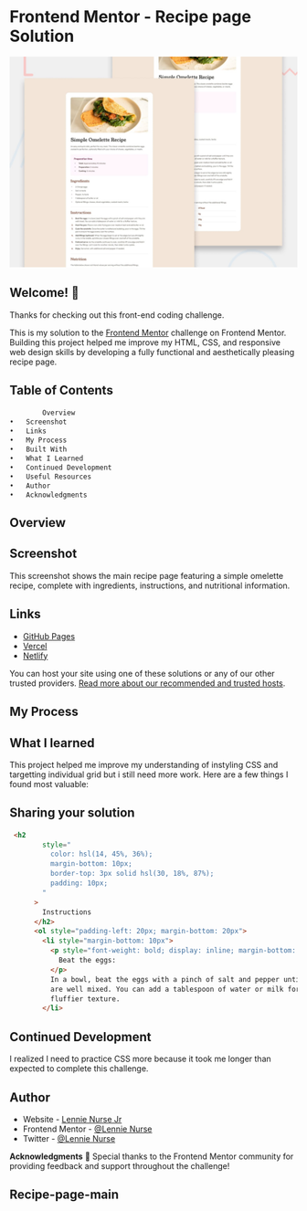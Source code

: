 # Frontend Mentor - Recipe page Solution

![Design preview for the Recipe page coding challenge](./design/desktop-preview.jpg)

## Welcome! 👋

Thanks for checking out this front-end coding challenge.

This is my solution to the [Frontend Mentor](https://www.frontendmentor.io) challenge on Frontend Mentor. Building this project helped me improve my HTML, CSS, and responsive web design skills by developing a fully functional and aesthetically pleasing recipe page.


## Table of Contents

	        Overview
	•	Screenshot
	•	Links
	•	My Process
	•	Built With
	•	What I Learned
	•	Continued Development
	•	Useful Resources
	•	Author
	•	Acknowledgments



## Overview

## Screenshot

This screenshot shows the main recipe page featuring a simple omelette recipe, complete with ingredients, instructions, and nutritional information.


## Links

- [GitHub Pages]([https://pages.github.com/](https://redgh0st1.github.io/Recipe-page-main/))
- [Vercel](https://vercel.com/)
- [Netlify](https://www.netlify.com/)

You can host your site using one of these solutions or any of our other trusted providers. [Read more about our recommended and trusted hosts](https://medium.com/frontend-mentor/frontend-mentor-trusted-hosting-providers-bf000dfebe).

## My Process



## What I learned

This project helped me improve my understanding of instyling CSS and targetting individual grid but i still need more work. Here are a few things I found most valuable:

## Sharing your solution


```html
 <h2
        style="
          color: hsl(14, 45%, 36%);
          margin-bottom: 10px;
          border-top: 3px solid hsl(30, 18%, 87%);
          padding: 10px;
        "
      >
        Instructions
      </h2>
      <ol style="padding-left: 20px; margin-bottom: 20px">
        <li style="margin-bottom: 10px">
          <p style="font-weight: bold; display: inline; margin-bottom: 20px">
            Beat the eggs:
          </p>
          In a bowl, beat the eggs with a pinch of salt and pepper until they
          are well mixed. You can add a tablespoon of water or milk for a
          fluffier texture.
        </li>
```
## Continued Development

I realized I need to practice CSS more because it took me longer than expected to complete this challenge.

## Author

- Website - [Lennie Nurse Jr](https://yourwebsite.com)
- Frontend Mentor - [@Lennie Nurse]([https://www.frontendmentor.io/profile/yourusername](https://www.frontendmentor.io/home))
- Twitter - [@Lennie Nurse]([https://www.twitter.com/yourusername](https://x.com/LennieNurs38597))

  
**Acknowledgments** 🚀
Special thanks to the Frontend Mentor community for providing feedback and support throughout the challenge!

## Recipe-page-main
